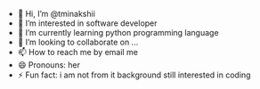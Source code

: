 - 👋 Hi, I’m @tminakshii
- 👀 I’m interested in software developer
- 🌱 I’m currently learning python programming language
- 💞️ I’m looking to collaborate on ...
- 📫 How to reach me by email me
- 😄 Pronouns: her
- ⚡ Fun fact: i am not from it background still interested in coding

<!---
tminakshii/tminakshii is a ✨ special ✨ repository because its `README.md` (this file) appears on your GitHub profile.
You can click the Preview link to take a look at your changes.
--->
